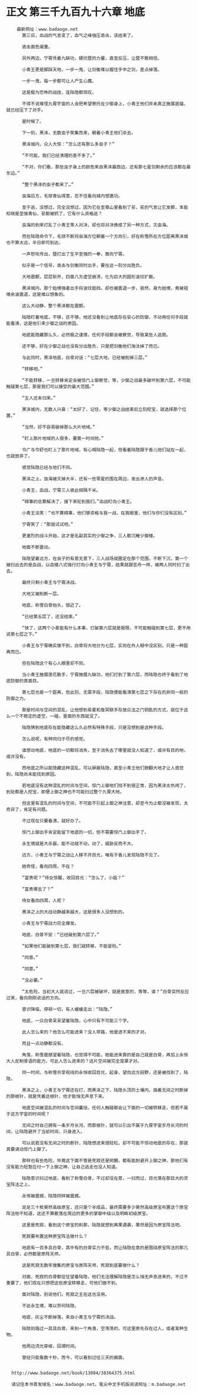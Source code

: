 # 正文 第三千九百九十六章 地底
        最新网址：www.badaoge.net
          第三日，血战的气息变了，血气之峰强压诡击，该结束了。
      
          诡击面色凝重。
      
          另外两边，宁霄凭着九缺功，硬抗暨的力量，直至反压，让暨不敢相信。
      
          小青王更是脚踩天地，一步一鬼，让剑衡难以握住手中之剑，差点掉落。
      
          一步一鬼，每一步都可让人产生心魔。
      
          这是极为恐怖的战技，连陆隐都惊叹。
      
          不得不说难怪九霄宇宙的人会把希望寄托在少御身上，小青王他们并未真正施展底蕴，就已经压下了对手。
      
          是时候了。
      
          下一刻，黑泽，无数虫子聚集而来，朝着小青王他们杀去。
      
          黑泽城内，众人大惊：“怎么还有那么多虫子？”
      
          “不可能，我们已经清理的差不多了。”
      
          “不对，你们看，那些虫子身上的颜色来自黑泽最西边，还有那七星剑剩余的应该都在最东边。”
      
          “整个黑泽的虫子都来了…”
      
          虫海后方，毛球青仙得意，忍不住看向城内想邀功。
      
          至于逃，没想过，完全没想过，因为它在至尊山里看到了苌，苌的气息让它发颤，本能知晓是至强青仙，苌都被抓了，它有什么资格逃？
      
          虫海的到来打乱了小青王等人对决，却也将对决换成了另一种方式，灭虫海。
      
          而在陆隐命令下，毛球不断将虫海方位朝着一个方向引，好在称雪所在方位距离黑泽城也不算太远，半日即可到达。
      
          一声怒吼传出，暨打出了生平至强的一拳，轰向宁霄。
      
          似乎是一个信号，诡击与剑衡同时出手，要在这一刻分出胜负。
      
          大地震颤，层层斩开，四面八方虚空崩溃，化为巨大的圆形波纹扩散。
      
          黑泽城内，那个始境强者出手将波纹抵挡，却也被震退一步，骇然，身为始境，竟被祖境余波震退，这是难以想象的。
      
          这么大动静，整个黑泽都在震颤。
      
          陆隐盯着地底，不够，还不够，他还没看到让地底存在安心的防御，不动用任何手段就能看清，这是他引来少御之战的原因。
      
          地底能隐藏那么久，必然极之谨慎，任何手段都会被察觉，导致某些人逃脱。
      
          还不够，好在少御之战也没有分出胜负，只是把剑衡他们淘汰掉了而已。
      
          与此同时，黑泽地底，白骨对话：“七层大地，已经被削掉三层。”
      
          “转移吧。”
      
          “不能转移，一旦转移肯定会被惊门上御察觉，等，少御之战最多破坏到第六层，不可能触碰第七层，那是我们可以接受的最大范围。”
      
          “主人还未归来。”
      
          黑泽城内，无数人兴奋：“太好了，记住，等少御之战结束后立刻挖宝，就选择那个位置。”
      
          “当然，好不容易破掉那么大片地域。”
      
          “盯上那片地域的人很多，要第一时间抢。”
      
          令广与令舒也盯上了那片地域，有心喊陆隐一起，但看着陆隐跟于香儿他们站在一起，也就放弃了。
      
          感觉陆隐已经与他们不同。
      
          黑泽之上，虫海被灭掉大半，还有一些零星的围在周边，发出渗人的声音。
      
          小青王，血战，宁霄三人彼此相隔千米。
      
          “碍事的总算解决了，接下来轮到我们。”血战盯向小青王。
      
          小青王淡笑：“也不算碍事，他们够资格与我一战，在我眼里，他们与你们没有区别。”
      
          宁霄笑了：“那就试试吧。”
      
          更激烈的战斗开始，这才是名副其实的少御之争，三人都沉睡少御楼。
      
          地面不断震动。
      
          陆隐望着远方，在虫子的有意无意下，三人战场就圈定在那个范围，不断下沉，第一个被扫出去的是血战，以血楼八式强行打向小青王与宁霄，结果就跟苦舟一样，被两人同时扫了出去。
      
          最终只剩小青王与宁霄决战。
      
          大地又被削断一层。
      
          地底，称雪白骨抬头，很近了。
      
          “已经第五层了，还没结束。”
      
          “快了，这两个小辈能有什么本事，打破第六层就是极限，不可能触碰到第七层，更不用说第七层之下。”
      
          小青王与宁霄确实做不到，白骨将大地分为七层，实则在外人眼中没区别，只是一种距离而已。
      
          但在陆隐这个有心人眼里却不同。
      
          当小青王施展莲花散手，宁霄施展九缺功，他们打到了第六层，而陆隐也终于看到了地底防御的真面目。
      
          第七层也是一个距离，但此刻，无需手段，陆隐便能看清第七层之下存在的非同一般的防御之力。
      
          那是时间与空间的混乱，让他想到易夏和詹冥联手存放众法之门钥匙的方式，就位于这么一个不稳定的虚空，一碰，里面的东西就没了。
      
          陆隐猜到地底存在能隐藏这么久必然有特殊手段，只是没想到是这种手段。
      
          怎么说呢，有种同归于尽的感觉。
      
          谁想动地底，地底的一切都将消失，至于消失去了哪里就没人知道了，或许有目的地，或许没有。
      
          而地底之所以能隐藏这种混乱，可以屏蔽陆隐，直至小青王他们掀翻大地才让人感觉到，陆隐尚未能找到原因。
      
          若地底没有这种混乱的时间与空间，惊门上御他们找不到很正常，因为黑泽太热闹了，到处都是人挖宝，即便上御之神也不可能扫过整个九霄大地。
      
          但这里有混乱的时间与空间，不可能不引起上御之神注意，却至今为止都没被发现，太奇异了，肯定有问题。
      
          不过现在只要看清，就好办了。
      
          惊门上御出手肯定能留下地底的一切，但不需要惊门上御出手了。
      
          永生境就是大杀器，能不动就不动，动了，威胁反而不大。
      
          远方，小青王与宁霄之战让人移不开目光，唯有于香儿发现陆隐不见了。
      
          她奇怪，看向四周，不在？
      
          “富贵呢？”侍女惊醒，收回目光：“怎么了，小姐？”
      
          “富贵哪去了？”
      
          侍女看向四周，人呢？
      
          黑泽之上的大战动静越来越大，这是很多人没想到的。
      
          小青王与宁霄战力完全爆发。
      
          地底，白骨不安：“已经破到第六层了。”
      
          “如果他们能破到第七层，我们就转移，不能冒险。”
      
          “同意。”
      
          “同意。”
      
          “没必要。”
      
          “太危险，当初大人就说过，一旦六层被破坏，就是故意的，等等，谁？”白骨突然反应过来，看向刚刚说话的方向。
      
          意识降临，停顿一切，有人缓缓走出：“陆隐。”
      
          地底，一众白骨呆呆望着陆隐，心中只有不可能三个字。
      
          此人怎么来的？他怎么可能进来？没人带路，他是进不来的才对。
      
          而且一点动静都没有。
      
          角落，称雪震撼望着陆隐，也觉得不可能，她能进来靠的是自己就是白骨，再加上永恒大人反制骨语的能力，可此人怎么进来的？这片空间被完全笼罩才对。
      
          同一时间，与称雪共享视线的永恒收回目光，起身，望向远方田野，还是被找到了，陆隐。
      
          黑泽之上，小青王与宁霄还在打，而黑泽之下，陆隐头顶的土壤内，插着无间之时断掉的那根针，就是凭着这根针，他才能悄无声息下来。
      
          地底空间被混乱的时间与空间囊括，任何人触碰都会让下面的一切被转移走，但若不属于这方宇宙的时间呢？
      
          无间之时自己拥有一条岁月长河，而那根针，就可以引出不属于九霄宇宙岁月长河的时间，让陆隐避开了当前时间，只身进入。
      
          可以说若没有无间之时的断针，陆隐想进来很轻松，却不可能不惊动地底的存在，那就真要请动惊门上御了。
      
          那样也有些危险，毕竟这下面不管是死寂还是罔魉，都有能耐避开上御之神，那他们有没有能力短暂应付一下上御之神，让自己逃走也没人知道。
      
          陆隐意识扫过地底，看到了称雪白骨，不过却没在意，一扫而过，目光落在那巨大的灵宝阵法之上。
      
          永恒被震撼，陆隐同样被震撼。
      
          足足三十枚昊然高级原宝，还只是个半成品，最终需要多少昊然高级原宝布置这个原宝阵法他不知道，这还不算散落在周边的更多的掌御中级以及明眸初级原宝。
      
          这里是死寂，看到这个原宝的刹那，陆隐就想到离果遇袭，果然是因为原宝阵法吧。
      
          死寂要布置这种原宝阵法做什么？
      
          地底有一百多具白骨，其中有的白骨实力不低，而让陆隐在意的是围绕原宝阵法的那几具白骨，必然都是原阵天师。
      
          这是死寂无数年搜集的原宝与原阵天师，死寂到底要做什么？
      
          对面，死寂的白骨都怔怔望着陆隐，他们无法理解陆隐是怎么悄无声息进来的，不过不重要了，他们现在只想把这些原宝转移走，可他们做不到。
      
          面对陆隐，别说他们，死寂之主在这也没用。
      
          不达永生境，难以奈何陆隐。
      
          地底，灰尘不断掉落，来自小青王与宁霄的决战。
      
          陆隐则路过一具具白骨，来到一个角落，空荡荡的，可这里原先存在过人，或者某种生物。
      
          他周边流光穿梭，回溯时间。
      
          曾经只能看数十秒，而今，可以看到过往三天的画面。
      
      
      http://www.badaoge.net/book/13084/38364375.html
      
      请记住本书首发域名：www.badaoge.net。笔尖中文手机版阅读网址：m.badaoge.net